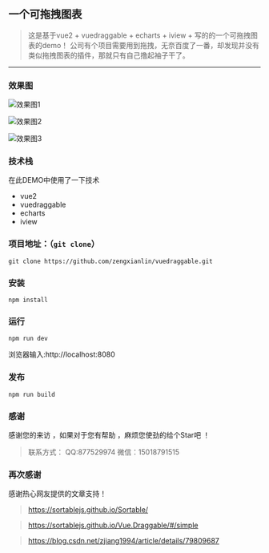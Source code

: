 <!--
 * @Author: 曾宪林 877529974qq.com
 * @Date: 2019-07-18 15:41:21
 * @Last Modified by: 曾宪林
 * @Last Modified time: Do not edit
 * @Description: 简言
 -->
## 一个可拖拽图表
> 这是基于vue2 + vuedraggable + echarts + iview + 写的的一个可拖拽图表的demo！
公司有个项目需要用到拖拽，无奈百度了一番，却发现并没有类似拖拽图表的插件，那就只有自己撸起袖子干了。
------
### 效果图

![效果图1](https://github.com/zengxianlin/vuedraggable/blob/master/src/assets/00.jpg)

![效果图2](https://github.com/zengxianlin/vuedraggable/blob/master/src/assets/01.jpg)

![效果图3](https://github.com/zengxianlin/vuedraggable/blob/master/src/assets/02.gif)

### 技术栈
在此DEMO中使用了一下技术
* vue2
* vuedraggable
* echarts
* iview

### 项目地址：（`git clone`）

```shell
git clone https://github.com/zengxianlin/vuedraggable.git
```
### 安装

```
npm install
```

### 运行

```
npm run dev
```
浏览器输入:http://localhost:8080

### 发布

```
npm run build
```
### 感谢

感谢您的来访 ，如果对于您有帮助 ，麻烦您使劲的给个Star吧 ！

> 联系方式：
> QQ:877529974
> 微信：15018791515


### 再次感谢

感谢热心网友提供的文章支持！

> https://sortablejs.github.io/Sortable/

> https://sortablejs.github.io/Vue.Draggable/#/simple

> https://blog.csdn.net/zjiang1994/article/details/79809687